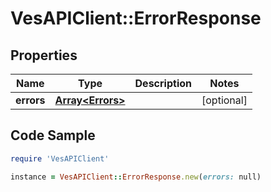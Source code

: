 # VesAPIClient::ErrorResponse

## Properties

Name | Type | Description | Notes
------------ | ------------- | ------------- | -------------
**errors** | [**Array&lt;Errors&gt;**](Errors.md) |  | [optional] 

## Code Sample

```ruby
require 'VesAPIClient'

instance = VesAPIClient::ErrorResponse.new(errors: null)
```


